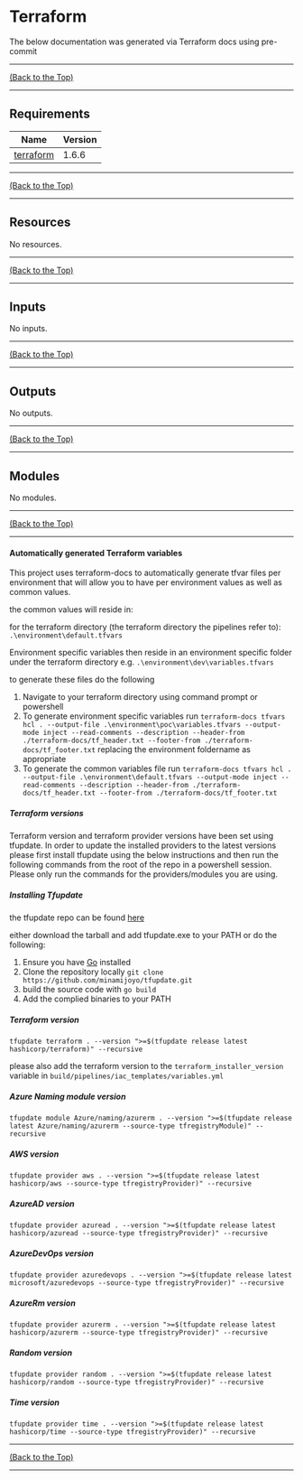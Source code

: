 <!-- markdownlint-disable -->
<!-- markdown-table-prettify-ignore-start -->
<!-- prettier-ignore-start -->
<!-- start_of_terraform_docs -->
# Terraform

The below documentation was generated via Terraform docs using pre-commit

---

<!-- Readme Navigation -->

[(Back to the Top)](#Terraform)

---

## Requirements

| Name | Version |
|------|---------|
| <a name="requirement_terraform"></a> [terraform](#requirement\_terraform) | 1.6.6 |

---

<!-- Readme Navigation -->

[(Back to the Top)](#Terraform)

---

## Resources

No resources.

---

<!-- Readme Navigation -->

[(Back to the Top)](#Terraform)

---

## Inputs

No inputs.

---

<!-- Readme Navigation -->

[(Back to the Top)](#Terraform)

---

## Outputs

No outputs.

---

<!-- Readme Navigation -->

[(Back to the Top)](#Terraform)

---

## Modules

No modules.

---

<!-- Readme Navigation -->

[(Back to the Top)](#Terraform)

---

#### Automatically generated Terraform variables

This project uses terraform-docs to automatically generate tfvar files per environment that will allow you to have per environment values as well as common values.

the common values will reside in:

for the terraform directory (the terraform directory the pipelines  refer to): `.\environment\default.tfvars`

Environment specific variables then reside in an environment specific folder under the terraform directory e.g. `.\environment\dev\variables.tfvars`

to generate these files do the following

   1. Navigate to your terraform directory using command prompt or powershell
   2. To generate environment specific variables run `terraform-docs tfvars hcl . --output-file .\environment\poc\variables.tfvars --output-mode inject --read-comments --description --header-from ./terraform-docs/tf_header.txt --footer-from ./terraform-docs/tf_footer.txt` replacing the environment foldername as appropriate
   3. To generate the common variables file run `terraform-docs tfvars hcl . --output-file .\environment\default.tfvars --output-mode inject --read-comments --description --header-from ./terraform-docs/tf_header.txt --footer-from ./terraform-docs/tf_footer.txt`

##### Terraform versions

Terraform version and terraform provider versions have been set using tfupdate.
In order to update the installed providers to the latest versions please first install tfupdate using the below instructions and then run the following commands from the root of the repo in a powershell session. Please only run the commands for the providers/modules you are using.

##### Installing Tfupdate

the tfupdate repo can be found [here](https://github.com/minamijoyo/tfupdate)

either download the tarball and add tfupdate.exe to your PATH or do the following:

1. Ensure you have [Go](https://go.dev/doc/install) installed
2. Clone the repository locally `git clone https://github.com/minamijoyo/tfupdate.git`
3. build the source code with `go build`
4. Add the complied binaries to your PATH

##### Terraform version

```shell
tfupdate terraform . --version ">=$(tfupdate release latest hashicorp/terraform)" --recursive
```

please also add the terraform version to the `terraform_installer_version` variable in `build/pipelines/iac_templates/variables.yml`

##### Azure Naming module version

```shell
tfupdate module Azure/naming/azurerm . --version ">=$(tfupdate release latest Azure/naming/azurerm --source-type tfregistryModule)" --recursive
```

##### AWS version

```shell
tfupdate provider aws . --version ">=$(tfupdate release latest hashicorp/aws --source-type tfregistryProvider)" --recursive
```

##### AzureAD version

```shell
tfupdate provider azuread . --version ">=$(tfupdate release latest hashicorp/azuread --source-type tfregistryProvider)" --recursive
```

##### AzureDevOps version

```shell
tfupdate provider azuredevops . --version ">=$(tfupdate release latest microsoft/azuredevops --source-type tfregistryProvider)" --recursive
```

##### AzureRm version

```shell
tfupdate provider azurerm . --version ">=$(tfupdate release latest hashicorp/azurerm --source-type tfregistryProvider)" --recursive
```

##### Random version

```shell
tfupdate provider random . --version ">=$(tfupdate release latest hashicorp/random --source-type tfregistryProvider)" --recursive
```

##### Time version

```shell
tfupdate provider time . --version ">=$(tfupdate release latest hashicorp/time --source-type tfregistryProvider)" --recursive
```

---

<!-- Readme Navigation -->

[(Back to the Top)](#Terraform)

---
<!-- end_of_terraform_docs -->
<!-- markdownlint-enable -->
<!-- prettier-ignore-end -->
<!-- markdown-table-prettify-ignore-end -- >
